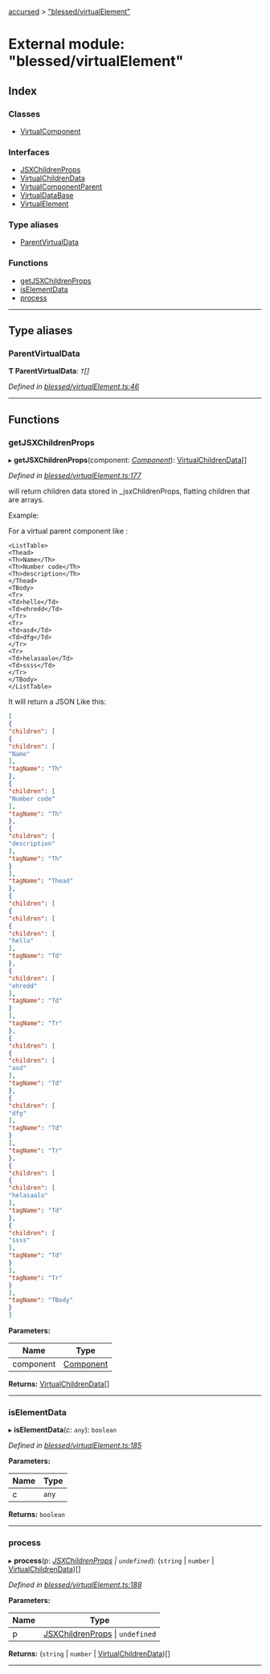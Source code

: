 [accursed](../README.md) > ["blessed/virtualElement"](../modules/_blessed_virtualelement_.md)

# External module: "blessed/virtualElement"

## Index

### Classes

* [VirtualComponent](../classes/_blessed_virtualelement_.virtualcomponent.md)

### Interfaces

* [JSXChildrenProps](../interfaces/_blessed_virtualelement_.jsxchildrenprops.md)
* [VirtualChildrenData](../interfaces/_blessed_virtualelement_.virtualchildrendata.md)
* [VirtualComponentParent](../interfaces/_blessed_virtualelement_.virtualcomponentparent.md)
* [VirtualDataBase](../interfaces/_blessed_virtualelement_.virtualdatabase.md)
* [VirtualElement](../interfaces/_blessed_virtualelement_.virtualelement.md)

### Type aliases

* [ParentVirtualData](_blessed_virtualelement_.md#parentvirtualdata)

### Functions

* [getJSXChildrenProps](_blessed_virtualelement_.md#getjsxchildrenprops)
* [isElementData](_blessed_virtualelement_.md#iselementdata)
* [process](_blessed_virtualelement_.md#process)

---

## Type aliases

<a id="parentvirtualdata"></a>

###  ParentVirtualData

**Ƭ ParentVirtualData**: *`T`[]*

*Defined in [blessed/virtualElement.ts:46](https://github.com/cancerberoSgx/accursed/blob/978b980/src/blessed/virtualElement.ts#L46)*

___

## Functions

<a id="getjsxchildrenprops"></a>

###  getJSXChildrenProps

▸ **getJSXChildrenProps**(component: *[Component](../classes/_jsx_component_.component.md)*): [VirtualChildrenData](../interfaces/_blessed_virtualelement_.virtualchildrendata.md)[]

*Defined in [blessed/virtualElement.ts:177](https://github.com/cancerberoSgx/accursed/blob/978b980/src/blessed/virtualElement.ts#L177)*

will return children data stored in \_jsxChildrenProps, flatting children that are arrays.

Example:

For a virtual parent component like :

```
<ListTable>
<Thead>
<Th>Name</Th>
<Th>Number code</Th>
<Th>description</Th>
</Thead>
<TBody>
<Tr>
<Td>hello</Td>
<Td>ehredd</Td>
</Tr>
<Tr>
<Td>asd</Td>
<Td>dfg</Td>
</Tr>
<Tr>
<Td>helasaalo</Td>
<Td>ssss</Td>
</Tr>
</TBody>
</ListTable>
```

It will return a JSON Like this:

```json
[
{
"children": [
{
"children": [
"Name"
],
"tagName": "Th"
},
{
"children": [
"Number code"
],
"tagName": "Th"
},
{
"children": [
"description"
],
"tagName": "Th"
}
],
"tagName": "Thead"
},
{
"children": [
{
"children": [
{
"children": [
"hello"
],
"tagName": "Td"
},
{
"children": [
"ehredd"
],
"tagName": "Td"
}
],
"tagName": "Tr"
},
{
"children": [
{
"children": [
"asd"
],
"tagName": "Td"
},
{
"children": [
"dfg"
],
"tagName": "Td"
}
],
"tagName": "Tr"
},
{
"children": [
{
"children": [
"helasaalo"
],
"tagName": "Td"
},
{
"children": [
"ssss"
],
"tagName": "Td"
}
],
"tagName": "Tr"
}
],
"tagName": "TBody"
}
]

```

**Parameters:**

| Name | Type |
| ------ | ------ |
| component | [Component](../classes/_jsx_component_.component.md) |

**Returns:** [VirtualChildrenData](../interfaces/_blessed_virtualelement_.virtualchildrendata.md)[]

___
<a id="iselementdata"></a>

###  isElementData

▸ **isElementData**(c: *`any`*): `boolean`

*Defined in [blessed/virtualElement.ts:185](https://github.com/cancerberoSgx/accursed/blob/978b980/src/blessed/virtualElement.ts#L185)*

**Parameters:**

| Name | Type |
| ------ | ------ |
| c | `any` |

**Returns:** `boolean`

___
<a id="process"></a>

###  process

▸ **process**(p: *[JSXChildrenProps](../interfaces/_blessed_virtualelement_.jsxchildrenprops.md) \| `undefined`*): (`string` \| `number` \| [VirtualChildrenData](../interfaces/_blessed_virtualelement_.virtualchildrendata.md))[]

*Defined in [blessed/virtualElement.ts:188](https://github.com/cancerberoSgx/accursed/blob/978b980/src/blessed/virtualElement.ts#L188)*

**Parameters:**

| Name | Type |
| ------ | ------ |
| p | [JSXChildrenProps](../interfaces/_blessed_virtualelement_.jsxchildrenprops.md) \| `undefined` |

**Returns:** (`string` \| `number` \| [VirtualChildrenData](../interfaces/_blessed_virtualelement_.virtualchildrendata.md))[]

___

